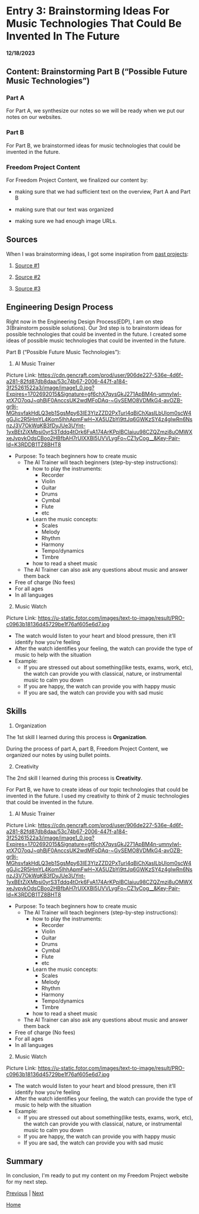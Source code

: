 # Entry 3: Brainstorming Ideas For Music Technologies That Could Be Invented In The Future  
#### 12/18/2023

## Content: Brainstorming Part B (“Possible Future Music Technologies”)

### Part A
For Part A, we synthesize our notes so we will be ready when we put our notes on our websites. 

### Part B
For Part B, we brainstormed ideas for music technologies that could be invented in the future. 

### Freedom Project Content
For Freedom Project Content, we finalized our content by: 

* making sure that we had sufficient text on the overview, Part A and Part B

* making sure that our text was organized

* making sure we had enough image URLs.

## Sources

When I was brainstorming ideas, I got some inspiration from [past projects](https://docs.google.com/spreadsheets/d/1Nb-VeVd8WpX3cT0z6-XFLsbRGXGfZmOglPl-whd3ZpM/edit#gid=0): 

1. [Source #1](https://brucef9965.github.io/sep10-freedom-project/)

2. [Source #2](https://brianw5222.github.io/sep10-freedom-project/#parts)

3. [Source #3](https://adamk9516.github.io/sep10-freedom-project/#)

## Engineering Design Process

Right now in the Engineering Design Process(EDP), I am on step 3(Brainstorm possible solutions). Our 3rd step is to brainstorm ideas for possible technologies that could be invented in the future. I created some ideas of possible music technologies that could be invented in the future.

Part B (“Possible Future Music Technologies”):
1) AI Music Trainer

Picture Link: https://cdn.gencraft.com/prod/user/906de227-536e-4d6f-a281-82fd87db8daa/53c74b67-2006-447f-a184-3f25261522a3/image/image1_0.jpg?Expires=1702692015&Signature=gf6chX7qysGkJ271ApBM4n-umnyIwl-xtX7O7oqJ~qhBjF0AnccsUK2wdMFoDAq-~GvSEMO8VDMkG4-avOZB-gr9j-MGhsvfakHdLQ3eb1SgsMpy63IE3YIzZZD2PxTurl4qBiChXasILbUlom0scW4gGJic2R5HmYL4Kom5lhhApmFwH~XA5UZbYi9ttJq6GWKzSY4z4glwRn6NsnzJ3V7OkWqKB3fDyJUe3UYnt-1yxBEtZjXMbsi0yrS3Tddq4tOrk6FvA174ArKPplBCIaiuu98CZQZmzi8uOMWXxeJvpvkOdsCBoo2HBfbAH7rUIXXBl5UVVLygFo~CZ1yCog__&Key-Pair-Id=K3RDDB1TZ8BHT8
* Purpose: To teach beginners how to create music
  * The AI Trainer will teach beginners (step-by-step instructions):
    * how to play the instruments:
      * Recorder
      * Violin
      * Guitar
      * Drums
      * Cymbal
      * Flute
      * etc
    * Learn the music concepts: 
      * Scales
      * Melody
      * Rhythm
      * Harmony
      * Tempo/dynamics
      * Timbre
    * how to read a sheet music
  * The AI Trainer can also ask any questions about music and answer them back 
* Free of charge (No fees)
* For all ages
* In all languages

2) Music Watch

Picture Link: https://u-static.fotor.com/images/text-to-image/result/PRO-c0963b18136d45729be1f76af605e6d7.jpg
* The watch would listen to your heart and blood pressure, then it’ll identify how you’re feeling
* After the watch identifies your feeling, the watch can provide the type of music to help with the situation
* Example:
  * If you are stressed out about something(like tests, exams, work, etc), the watch can provide you with classical, nature, or instrumental music to calm you down
  * If you are happy, the watch can provide you with happy music
  * If you are sad, the watch can provide you with sad music

## Skills

1) Organization

The 1st skill I learned during this process is **Organization**. 

During the process of part A, part B, Freedom Project Content, we organized our notes by using bullet points. 

2) Creativity

The 2nd skill I learned during this process is **Creativity**. 

For Part B, we have to create ideas of our topic technologies that could be invented in the future. I used my creativity to think of 2 music technologies that could be invented in the future.

1) AI Music Trainer

Picture Link: https://cdn.gencraft.com/prod/user/906de227-536e-4d6f-a281-82fd87db8daa/53c74b67-2006-447f-a184-3f25261522a3/image/image1_0.jpg?Expires=1702692015&Signature=gf6chX7qysGkJ271ApBM4n-umnyIwl-xtX7O7oqJ~qhBjF0AnccsUK2wdMFoDAq-~GvSEMO8VDMkG4-avOZB-gr9j-MGhsvfakHdLQ3eb1SgsMpy63IE3YIzZZD2PxTurl4qBiChXasILbUlom0scW4gGJic2R5HmYL4Kom5lhhApmFwH~XA5UZbYi9ttJq6GWKzSY4z4glwRn6NsnzJ3V7OkWqKB3fDyJUe3UYnt-1yxBEtZjXMbsi0yrS3Tddq4tOrk6FvA174ArKPplBCIaiuu98CZQZmzi8uOMWXxeJvpvkOdsCBoo2HBfbAH7rUIXXBl5UVVLygFo~CZ1yCog__&Key-Pair-Id=K3RDDB1TZ8BHT8
* Purpose: To teach beginners how to create music
  * The AI Trainer will teach beginners (step-by-step instructions):
    * how to play the instruments:
      * Recorder
      * Violin
      * Guitar
      * Drums
      * Cymbal
      * Flute
      * etc
    * Learn the music concepts: 
      * Scales
      * Melody
      * Rhythm
      * Harmony
      * Tempo/dynamics
      * Timbre
    * how to read a sheet music
  * The AI Trainer can also ask any questions about music and answer them back 
* Free of charge (No fees)
* For all ages
* In all languages

2) Music Watch

Picture Link: https://u-static.fotor.com/images/text-to-image/result/PRO-c0963b18136d45729be1f76af605e6d7.jpg
* The watch would listen to your heart and blood pressure, then it’ll identify how you’re feeling
* After the watch identifies your feeling, the watch can provide the type of music to help with the situation
* Example:
  * If you are stressed out about something(like tests, exams, work, etc), the watch can provide you with classical, nature, or instrumental music to calm you down
  * If you are happy, the watch can provide you with happy music
  * If you are sad, the watch can provide you with sad music

## Summary
In conclusion, I'm ready to put my content on my Freedom Project website for my next step. 

[Previous](entry02.md) | [Next](entry04.md)

[Home](../README.md)
